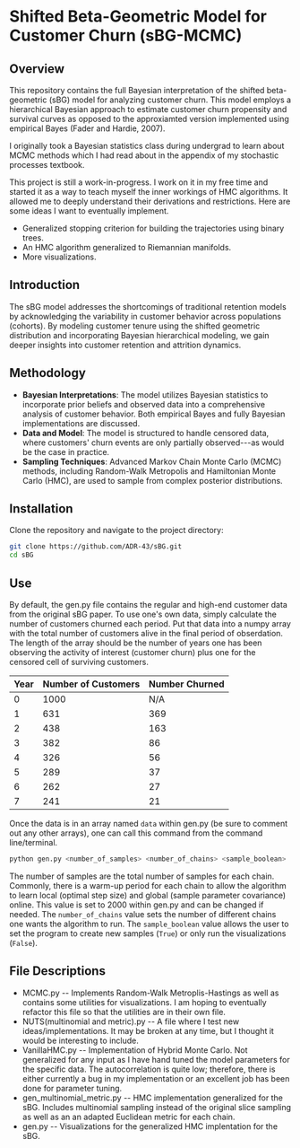 
# Shifted Beta-Geometric Model for Customer Churn (sBG-MCMC)

## Overview
This repository contains the full Bayesian interpretation of the shifted beta-geometric (sBG) model for analyzing customer churn. This model employs a hierarchical Bayesian approach to estimate customer churn propensity and survival curves as opposed to the approxiamted version implemented using empirical Bayes (Fader and Hardie, 2007).

I originally took a Bayesian statistics class during undergrad to learn about MCMC methods which I had read about in the appendix of my stochastic processes textbook.

This project is still a work-in-progress. I work on it in my free time and started it as a way to teach myself the inner workings of HMC algorithms. It allowed me to deeply understand their derivations and restrictions. Here are some ideas I want to eventually implement.

- Generalized stopping criterion for building the trajectories using binary trees.
- An HMC algorithm generalized to Riemannian manifolds.
- More visualizations.


## Introduction
The sBG model addresses the shortcomings of traditional retention models by acknowledging the variability in customer behavior across populations (cohorts). By modeling customer tenure using the shifted geometric distribution and incorporating Bayesian hierarchical modeling, we gain deeper insights into customer retention and attrition dynamics.

## Methodology
- **Bayesian Interpretations**: The model utilizes Bayesian statistics to incorporate prior beliefs and observed data into a comprehensive analysis of customer behavior. Both empirical Bayes and fully Bayesian implementations are discussed.
- **Data and Model**: The model is structured to handle censored data, where customers' churn events are only partially observed---as would be the case in practice.
- **Sampling Techniques**: Advanced Markov Chain Monte Carlo (MCMC) methods, including Random-Walk Metropolis and Hamiltonian Monte Carlo (HMC), are used to sample from complex posterior distributions.

## Installation
Clone the repository and navigate to the project directory:
```bash
git clone https://github.com/ADR-43/sBG.git
cd sBG
```

## Use
By default, the gen.py file contains the regular and high-end customer data from the original sBG paper. To use one's own data, simply calculate the number of customers churned each period. Put that data into a numpy array with the total number of customers alive in the final period of obserdation. The length of the array should be the number of years one has been observing the activity of interest (customer churn) plus one for the censored cell of surviving customers.

| Year | Number of Customers | Number Churned |
|------|---------------------|----------------|
| 0    | 1000                | N/A            |
| 1    | 631                 | 369            |
| 2    | 438                 | 163            |
| 3    | 382                 | 86             |
| 4    | 326                 | 56             |
| 5    | 289                 | 37             |
| 6    | 262                 | 27             |
| 7    | 241                 | 21             |

Once the data is in an array named `data` within gen.py (be sure to comment out any other arrays), one can call this command from the command line/terminal.
```bash
python gen.py <number_of_samples> <number_of_chains> <sample_boolean>
```
The number of samples are the total number of samples for each chain. Commonly, there is a warm-up period for each chain to allow the algorithm to learn local (optimal step size) and global (sample parameter covariance) online. This value is set to 2000 within gen.py and can be changed if needed. The `number_of_chains` value sets the number of different chains one wants the algorithm to run. The `sample_boolean` value allows the user to set the program to create new samples (`True`) or only run the visualizations (`False`).

## File Descriptions

- MCMC.py -- Implements Random-Walk Metroplis-Hastings as well as contains some utilities for visualizations. I am hoping to eventually refactor this file so that the utilities are in their own file.
- NUTS(multinomial and metric).py -- A file where I test new ideas/implementations. It may be broken at any time, but I thought it would be interesting to include.
- VanillaHMC.py -- Implementation of Hybrid Monte Carlo. Not generalized for any input as I have hand tuned the model parameters for the specific data. The autocorrelation is quite low; therefore, there is either currently a bug in my implementation or an excellent job has been done for parameter tuning.
- gen_multinomial_metric.py -- HMC implementation generalized for the sBG. Includes multinomial sampling instead of the original slice sampling as well as an an adapted Euclidean metric for each chain.
- gen.py -- Visualizations for the generalized HMC implentation for the sBG.







